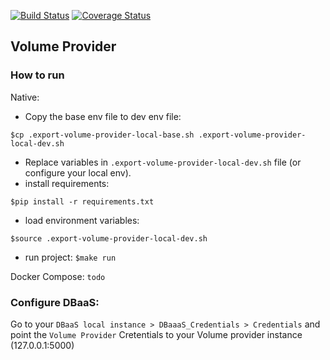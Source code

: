[![Build Status](https://travis-ci.org/bento-dbaas/volume-provider.svg?branch=master)](https://travis-ci.org/bento-dbaas/volume-provider) [![Coverage Status](https://coveralls.io/repos/github/bento-dbaas/volume-provider/badge.svg?branch=master)](https://coveralls.io/github/bento-dbaas/volume-provider?branch=master)

## Volume Provider

### How to run
Native:
 - Copy the base env file to dev env file:
```shell
$cp .export-volume-provider-local-base.sh .export-volume-provider-local-dev.sh
```
 - Replace variables in `.export-volume-provider-local-dev.sh` file (or configure your local env).
 - install requirements:
  ```shell
$pip install -r requirements.txt
 ```
 - load environment variables: 
  ```shell
$source .export-volume-provider-local-dev.sh
  ```
   
 - run project: `$make run`

Docker Compose:
`todo`

### Configure DBaaS:
Go to your `DBaaS local instance > DBaaaS_Credentials > Credentials` and point the `Volume Provider` Cretentials to your Volume provider instance (127.0.0.1:5000)
